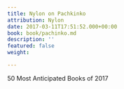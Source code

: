 ```yaml
---
title: Nylon on Pachkinko
attribution: Nylon
date: 2017-03-11T17:51:52.000+00:00
book: book/pachinko.md
description: ''
featured: false
weight: 

---
```

50 Most Anticipated Books of 2017